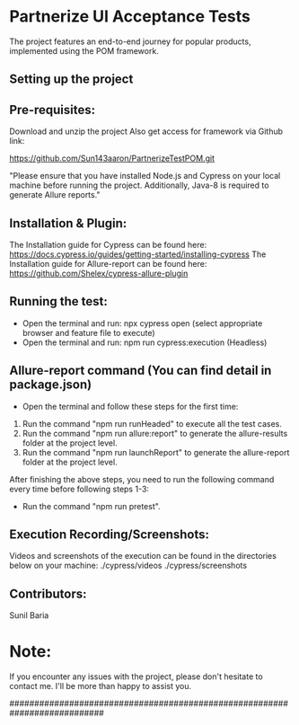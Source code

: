 
# Partnerize UI Acceptance Tests

The project features an end-to-end journey for popular products, implemented using the POM framework.

## Setting up the project

## Pre-requisites:

Download and unzip the project
Also get access for framework via Github link:

 https://github.com/Sun143aaron/PartnerizeTestPOM.git


"Please ensure that you have installed Node.js and Cypress on your local machine before running the project. Additionally, Java-8 is required to generate Allure reports."

## Installation & Plugin:

The Installation guide for Cypress can be found here: https://docs.cypress.io/guides/getting-started/installing-cypress
The Installation guide for Allure-report can be found here: https://github.com/Shelex/cypress-allure-plugin

## Running the test: 
 - Open the terminal and run: npx cypress open (select appropriate browser and feature file to execute)
 - Open the terminal and run: npm run cypress:execution (Headless)

## Allure-report command (You can find detail in package.json)

 - Open the terminal and follow these steps for the first time:
1. Run the command "npm run runHeaded" to execute all the test cases.
2. Run the command "npm run allure:report" to generate the allure-results folder at the project level.
3. Run the command "npm run launchReport" to generate the allure-report folder at the project level.

After finishing the above steps, you need to run the following command every time before following steps 1-3:
* Run the command "npm run pretest".

## Execution Recording/Screenshots:
Videos and screenshots of the execution can be found in the directories below on your machine:
        ./cypress/videos
        ./cypress/screenshots

## Contributors:
 Sunil Baria

# Note:

If you encounter any issues with the project, please don't hesitate to contact me. I'll be more than happy to assist you.

###########################################################################